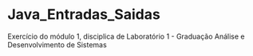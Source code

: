 # Java_Entradas_Saidas
Exercício do módulo 1, disciplica de Laboratório 1 - Graduação Análise e Desenvolvimento de Sistemas
